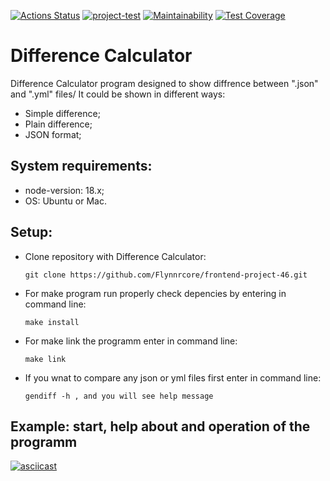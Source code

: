[![Actions Status](https://github.com/Flynnrcore/frontend-project-46/workflows/hexlet-check/badge.svg)](https://github.com/Flynnrcore/frontend-project-46/actions)
[![project-test](https://github.com/Flynnrcore/frontend-project-46/actions/workflows/project-test.yml/badge.svg)](https://github.com/Flynnrcore/frontend-project-46/actions/workflows/project-test.yml)
[![Maintainability](https://api.codeclimate.com/v1/badges/46fbedbde962c0bdf92f/maintainability)](https://codeclimate.com/github/Flynnrcore/frontend-project-46/maintainability)
[![Test Coverage](https://api.codeclimate.com/v1/badges/46fbedbde962c0bdf92f/test_coverage)](https://codeclimate.com/github/Flynnrcore/frontend-project-46/test_coverage)

# Difference Calculator
Difference Calculator program designed to show diffrence between ".json" and ".yml" files/ It could be shown in different ways:
- Simple difference;
- Plain difference;
- JSON format;

## System requirements:
- node-version: 18.x;
- OS: Ubuntu or Mac.

## Setup:
- Clone repository with Difference Calculator: 
  ```
  git clone https://github.com/Flynnrcore/frontend-project-46.git
  ```
- For make program run properly check depencies by entering in command line: 
  ```
  make install
  ```
- For make link the programm enter in command line:
  ```
  make link
  ```
- If you wnat to compare any json or yml files first enter in command line:
  ```
  gendiff -h , and you will see help message
  ```


## Example: start, help about and operation of the programm
[![asciicast](https://asciinema.org/a/N2jCSA3S0FGKctIERNJtYNIrm.svg)](https://asciinema.org/a/N2jCSA3S0FGKctIERNJtYNIrm)
